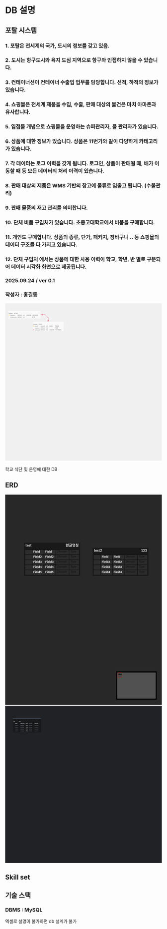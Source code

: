 # DB 설명
## 포탈 시스템

### 1. 포탈은 전세계의 국가, 도시의 정보를 갖고 있음.
### 2. 도시는 항구도시와 육지 도심 지역으로 항구와 인접하지 않을 수 있습니다.
### 3. 컨테이너선이 컨테이너 수출입 업무를 담당합니다. 선적, 하적의 정보가 있습니다.
### 4. 쇼핑몰은 전세계 제품을 수입, 수출, 판매 대상의 물건은 마치 아마존과 유사합니다.
### 5. 입점몰 개념으로 쇼핑몰을 운영하는 슈퍼관리자, 몰 관리자가 있습니다.
### 6. 상품에 대한 정보가 있습니다. 상품은 11번가와 같이 다양하게 카테고리가 있습니다.
### 7. 각 데이터는 로그 이력을 갖게 됩니다. 로그인, 상품이 판매될 때, 배가 이동할 때 등 모든 데이터의 처리 이력이 있습니다.
### 8. 판매 대상의 제품은 WMS 기반의 창고에 물류로 입출고 됩니다. (수불관리)
### 9. 판매 물품의 재고 관리를 의미합니다. 
### 10. 단체 비품 구입처가 있습니다. 초중고대학교에서 비품을 구매합니다.
### 11. 개인도 구매합니다. 상품의 종류, 단가, 패키지, 장바구니 .. 등 쇼핑몰의 데이터 구조를 다 가지고 있습니다.
### 12. 단체 구입처 에서는 상품에 대한 사용 이력이 학교, 학년, 반 별로 구분되어 데이터 시각화 화면으로 제공됩니다.

### 2025.09.24 / ver 0.1
### 작성자 : 홍길동
![alt text](shoppingmall.png)

학교 식단 및 운영에 대한 DB
## ERD
![alt text](image.png)
![alt text](test.png)

## Skill set

## 기술 스택
### DBMS : MySQL


엑셀로 설명이 불가하면 db 설계가 불가